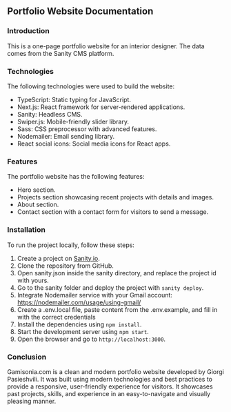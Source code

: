 ## Portfolio Website Documentation

### Introduction

This is a one-page portfolio website for an interior designer. The data comes from the Sanity CMS platform.

### Technologies

The following technologies were used to build the website:

- TypeScript: Static typing for JavaScript.
- Next.js: React framework for server-rendered applications.
- Sanity: Headless CMS.
- Swiper.js: Mobile-friendly slider library.
- Sass: CSS preprocessor with advanced features.
- Nodemailer: Email sending library.
- React social icons: Social media icons for React apps.

### Features

The portfolio website has the following features:

- Hero section.
- Projects section showcasing recent projects with details and images.
- About section.
- Contact section with a contact form for visitors to send a message.

### Installation

To run the project locally, follow these steps:

1. Create a project on [Sanity.io](https://sanity.io).
2. Clone the repository from GitHub.
3. Open sanity.json inside the sanity directory, and replace the project id with yours.
4. Go to the sanity folder and deploy the project with `sanity deploy`.
5. Integrate Nodemailer service with your Gmail account: https://nodemailer.com/usage/using-gmail/
6. Create a .env.local file, paste content from the .env.example, and fill in with the correct credentials
7. Install the dependencies using `npm install`.
8. Start the development server using `npm start`.
9.  Open the browser and go to `http://localhost:3000`.

### Conclusion

Gamisonia.com is a clean and modern portfolio website developed by Giorgi Pasieshvili. It was built using modern technologies and best practices to provide a responsive, user-friendly experience for visitors. It showcases past projects, skills, and experience in an easy-to-navigate and visually pleasing manner.
